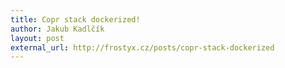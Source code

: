```yaml
---
title: Copr stack dockerized!
author: Jakub Kadlčík
layout: post
external_url: http://frostyx.cz/posts/copr-stack-dockerized
---
```

